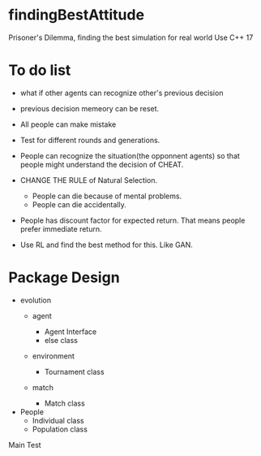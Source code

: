 # findingBestAttitude
Prisoner's Dilemma, finding the best simulation for real world
Use C++ 17

# To do list
- what if other agents can recognize other's previous decision
- previous decision memeory can be reset.
- All people can make mistake
- Test for different rounds and generations.
- People can recognize the situation(the opponnent agents) so that people might understand the decision of CHEAT.
- CHANGE THE RULE of Natural Selection. 
  - People can die because of mental problems.
  - People can die accidentally.
  
- People has discount factor for expected return. That means people prefer immediate return.

- Use RL and find the best method for this. Like GAN.
  

# Package Design
- evolution
  - agent
    - Agent Interface
    - else class
    
  - environment
    - Tournament class
    
  - match
    - Match class
- People
  - Individual class
  - Population class

Main
Test
